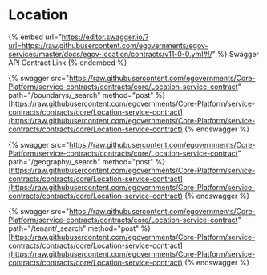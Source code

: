 # Location

{% embed url="https://editor.swagger.io/?url=https://raw.githubusercontent.com/egovernments/egov-services/master/docs/egov-location/contracts/v11-0-0.yml#!/" %}
Swagger API Contract Link
{% endembed %}

{% swagger src="https://raw.githubusercontent.com/egovernments/Core-Platform/service-contracts/contracts/core/Location-service-contract" path="/boundarys/_search" method="post" %}
[https://raw.githubusercontent.com/egovernments/Core-Platform/service-contracts/contracts/core/Location-service-contract](https://raw.githubusercontent.com/egovernments/Core-Platform/service-contracts/contracts/core/Location-service-contract)
{% endswagger %}

{% swagger src="https://raw.githubusercontent.com/egovernments/Core-Platform/service-contracts/contracts/core/Location-service-contract" path="/geography/_search" method="post" %}
[https://raw.githubusercontent.com/egovernments/Core-Platform/service-contracts/contracts/core/Location-service-contract](https://raw.githubusercontent.com/egovernments/Core-Platform/service-contracts/contracts/core/Location-service-contract)
{% endswagger %}

{% swagger src="https://raw.githubusercontent.com/egovernments/Core-Platform/service-contracts/contracts/core/Location-service-contract" path="/tenant/_search" method="post" %}
[https://raw.githubusercontent.com/egovernments/Core-Platform/service-contracts/contracts/core/Location-service-contract](https://raw.githubusercontent.com/egovernments/Core-Platform/service-contracts/contracts/core/Location-service-contract)
{% endswagger %}
